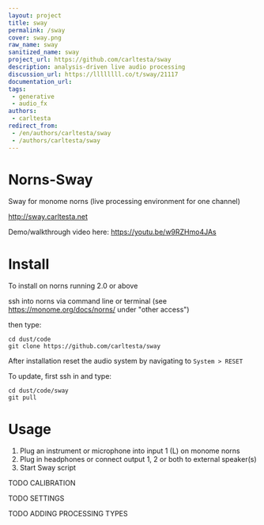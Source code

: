 ```yaml
---
layout: project
title: sway
permalink: /sway
cover: sway.png
raw_name: sway
sanitized_name: sway
project_url: https://github.com/carltesta/sway
description: analysis-driven live audio processing
discussion_url: https://llllllll.co/t/sway/21117
documentation_url: 
tags:
 - generative
 - audio_fx
authors:
 - carltesta
redirect_from:
 - /en/authors/carltesta/sway
 - /authors/carltesta/sway
---
```

# Norns-Sway
Sway for monome norns (live processing environment for one channel)

http://sway.carltesta.net

Demo/walkthrough video here: https://youtu.be/w9RZHmo4JAs

# Install

To install on norns running 2.0 or above

ssh into norns via command line or terminal (see https://monome.org/docs/norns/ under "other access")

then type:
```
cd dust/code
git clone https://github.com/carltesta/sway
```
After installation reset the audio system by navigating to ```System > RESET```

To update, first ssh in and type:
```
cd dust/code/sway
git pull
```

# Usage
1) Plug an instrument or microphone into input 1 (L) on monome norns
2) Plug in headphones or connect output 1, 2 or both to external speaker(s)
3) Start Sway script 

TODO CALIBRATION

TODO SETTINGS

TODO ADDING PROCESSING TYPES

